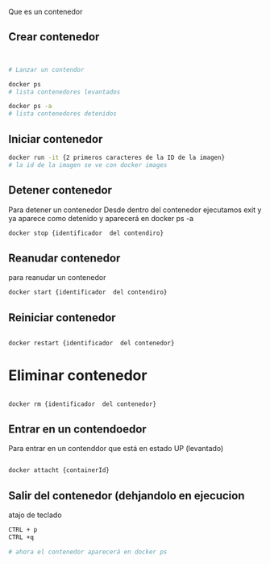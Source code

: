 Que es un contenedor

## Crear contenedor

```sh fold:"Docker lanzar un contenedor"


# Lanzar un contendor
```

```sh fold:"Docker ps"
docker ps
# lista contenedores levantados
```

```sh fold:"docker ps -a"
docker ps -a
# lista contenedores detenidos
```

## Iniciar contenedor
```sh fold:"Docker iniciar contendir"
docker run -it {2 primeros caracteres de la ID de la imagen}
# la id de la imagen se ve con docker images
```

## Detener contenedor

Para detener un contenedor 
Desde dentro del contenedor ejecutamos exit y ya aparece como detenido y aparecerá en 
docker ps -a

```sh fold:"docker, detener  contendodr"
docker stop {identificador  del contendiro}
```


## Reanudar contenedor

para reanudar un contenedor
```sh fold:"docker, reanudar contendodr"
docker start {identificador  del contendiro}
```
## Reiniciar contenedor

```sh fold:"docker, reiniciar contendodr"

docker restart {identificador  del contenedor}
```



# Eliminar contenedor
```sh fold:"docker, eliminar contendodr"

docker rm {identificador  del contenedor}
```

## Entrar en un contendoedor
Para entrar en un contenddor que está en estado UP (levantado)
```sh fold:"docker, Entrar contendodr"

docker attacht {containerId}
```

## Salir del contenedor (dehjandolo en ejecucion


atajo de teclado
```sh fold:"docker salir de un contenedor dejandolo ene ejecucion"
CTRL + p
CTRL +q

# ahora el contenedor aparecerá en docker ps
```